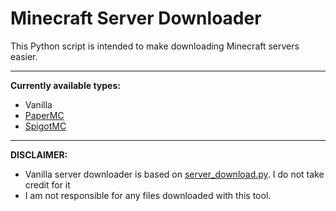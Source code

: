 # Minecraft Server Downloader

This Python script is intended to make downloading Minecraft servers easier.

---

**Currently available types:**
- Vanilla
- [PaperMC](https://papermc.io)
- [SpigotMC](https://spigotmc.org/)

---

**DISCLAIMER:**
- Vanilla server downloader is based on [server_download.py](https://gist.github.com/ntoonio/198c14f5915fc9aafe54eba0fc1f4163). I do not take credit for it
- I am not responsible for any files downloaded with this tool.
